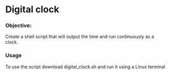 # Digital clock

### Objective:

Create a shell script that will output the time and run continuously as a clock. 

### Usage
To use the script download digital_clock.sh and run it using a Linux terminal
